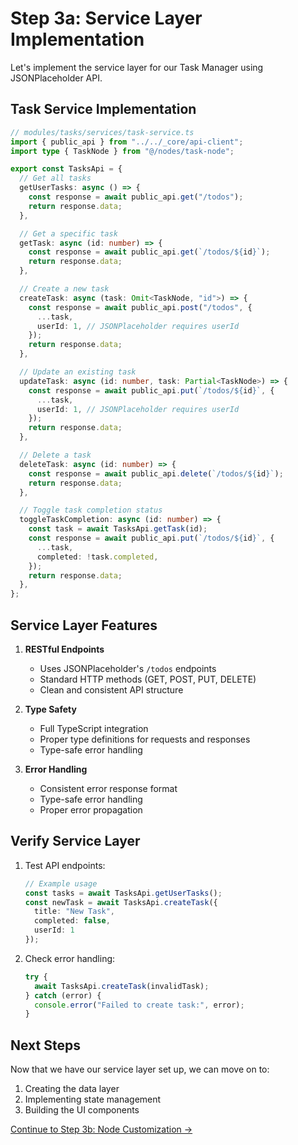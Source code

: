 # Step 3a: Service Layer Implementation

Let's implement the service layer for our Task Manager using JSONPlaceholder API.

## Task Service Implementation

```typescript
// modules/tasks/services/task-service.ts
import { public_api } from "../../_core/api-client";
import type { TaskNode } from "@/nodes/task-node";

export const TasksApi = {
  // Get all tasks
  getUserTasks: async () => {
    const response = await public_api.get("/todos");
    return response.data;
  },

  // Get a specific task
  getTask: async (id: number) => {
    const response = await public_api.get(`/todos/${id}`);
    return response.data;
  },

  // Create a new task
  createTask: async (task: Omit<TaskNode, "id">) => {
    const response = await public_api.post("/todos", {
      ...task,
      userId: 1, // JSONPlaceholder requires userId
    });
    return response.data;
  },

  // Update an existing task
  updateTask: async (id: number, task: Partial<TaskNode>) => {
    const response = await public_api.put(`/todos/${id}`, {
      ...task,
      userId: 1, // JSONPlaceholder requires userId
    });
    return response.data;
  },

  // Delete a task
  deleteTask: async (id: number) => {
    const response = await public_api.delete(`/todos/${id}`);
    return response.data;
  },

  // Toggle task completion status
  toggleTaskCompletion: async (id: number) => {
    const task = await TasksApi.getTask(id);
    const response = await public_api.put(`/todos/${id}`, {
      ...task,
      completed: !task.completed,
    });
    return response.data;
  },
};
```

## Service Layer Features

1. **RESTful Endpoints**
   - Uses JSONPlaceholder's `/todos` endpoints
   - Standard HTTP methods (GET, POST, PUT, DELETE)
   - Clean and consistent API structure

2. **Type Safety**
   - Full TypeScript integration
   - Proper type definitions for requests and responses
   - Type-safe error handling

3. **Error Handling**
   - Consistent error response format
   - Type-safe error handling
   - Proper error propagation

## Verify Service Layer

1. Test API endpoints:
   ```typescript
   // Example usage
   const tasks = await TasksApi.getUserTasks();
   const newTask = await TasksApi.createTask({
     title: "New Task",
     completed: false,
     userId: 1
   });
   ```

2. Check error handling:
   ```typescript
   try {
     await TasksApi.createTask(invalidTask);
   } catch (error) {
     console.error("Failed to create task:", error);
   }
   ```

## Next Steps

Now that we have our service layer set up, we can move on to:
1. Creating the data layer
2. Implementing state management
3. Building the UI components

[Continue to Step 3b: Node Customization →](./step3b-node-customization.md) 